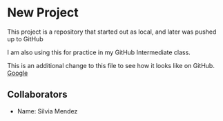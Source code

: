# New Project

This project is a repository that started out as local, and later was pushed up to GitHub

I am also using this for practice in my GitHub Intermediate class.

This is an additional change to this file to see how it looks like on GitHub. [Google](http://www.google.com)

## Collaborators  

- Name: Silvia Mendez

